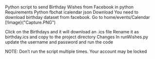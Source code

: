 Python script to send Birthday Wishes from Facebook in python
Requirements
	Python
		fbchat
		icalendar
		json
Download 
	You need to download birthday dataset from facebook. 
	Go to home/events/Calendar
  [!Image}("Capture.PNG")
  
Click on the Birthdays and it will download an  .ics file
	Rename it as birthday.ics
	and copy to the project directory
Changes
  	In runWishes.py update the username and password and run the code

NOTE:
 	Don’t run the script multiple times. Your account may be locked
